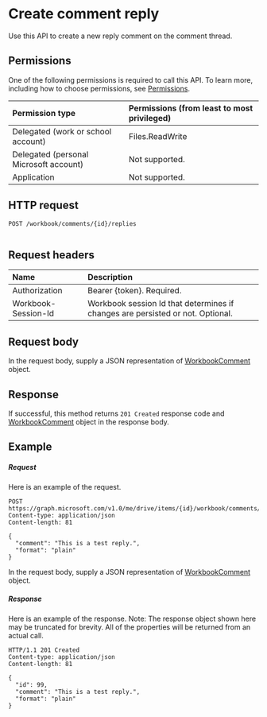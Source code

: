 # Create comment reply
Use this API to create a new reply comment on the comment thread.

## Permissions
One of the following permissions is required to call this API. To learn more, including how to choose permissions, see [Permissions](../../../concepts/permissions_reference.md).
 
|Permission type      | Permissions (from least to most privileged)              |
|:--------------------|:---------------------------------------------------------|
|Delegated (work or school account) | Files.ReadWrite    |
|Delegated (personal Microsoft account) | Not supported.    |
|Application | Not supported. |
 
## HTTP request
<!-- { "blockType": "ignored" } -->
```http
POST /workbook/comments/{id}/replies
 
```
## Request headers
| Name       | Description|
|:---------------|:----------|
| Authorization  | Bearer {token}. Required. |
| Workbook-Session-Id  | Workbook session Id that determines if changes are persisted or not. Optional.|
 
## Request body
In the request body, supply a JSON representation of [WorkbookComment](workbookcomment.md) object.
 
## Response
 
If successful, this method returns `201 Created` response code and [WorkbookComment](workbookcomment.md) object in the response body.
 
## Example
##### Request
Here is an example of the request.
<!-- {
  "blockType": "request",
  "name": "create_reply"
}-->
```http
POST https://graph.microsoft.com/v1.0/me/drive/items/{id}/workbook/comments/{id}/replies
Content-type: application/json
Content-length: 81
 
{
  "comment": "This is a test reply.",
  "format": "plain"
}
```
In the request body, supply a JSON representation of [WorkbookComment](../resources/workbookcomment.md) object.
##### Response
Here is an example of the response. Note: The response object shown here may be truncated for brevity. All of the properties will be returned from an actual call.
<!-- {
  "blockType": "response",
  "truncated": true,
  "@odata.type": "microsoft.graph.workbookComment"
} -->
```http
HTTP/1.1 201 Created
Content-type: application/json
Content-length: 81
 
{
  "id": 99,
  "comment": "This is a test reply.",
  "format": "plain"
}
```
